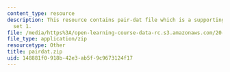 ```yaml
---
content_type: resource
description: This resource contains pair-dat file which is a supporting file for problem
  set 1.
file: /media/https%3A/open-learning-course-data-rc.s3.amazonaws.com/20-482j-foundations-of-algorithms-and-computational-techniques-in-systems-biology-spring-2006/148881f0918b42e3ab5f9c9673124f17_pairdat.zip
file_type: application/zip
resourcetype: Other
title: pairdat.zip
uid: 148881f0-918b-42e3-ab5f-9c9673124f17
---
```

